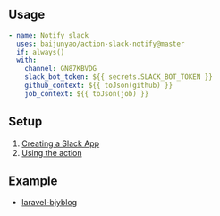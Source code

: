 ## Usage

```yaml
- name: Notify slack
  uses: baijunyao/action-slack-notify@master
  if: always()
  with:
    channel: GN87KBVDG
    slack_bot_token: ${{ secrets.SLACK_BOT_TOKEN }}
    github_context: ${{ toJson(github) }}
    job_context: ${{ toJson(job) }}
```

## Setup
1. [Creating a Slack App](https://github.com/pullreminders/slack-action/blob/master/README.md#creating-a-slack-app)
2. [Using the action](https://github.com/pullreminders/slack-action/blob/master/README.md#using-the-action)

## Example
- [laravel-bjyblog](https://github.com/baijunyao/laravel-bjyblog/blob/master/.github/workflows/push.yml)
